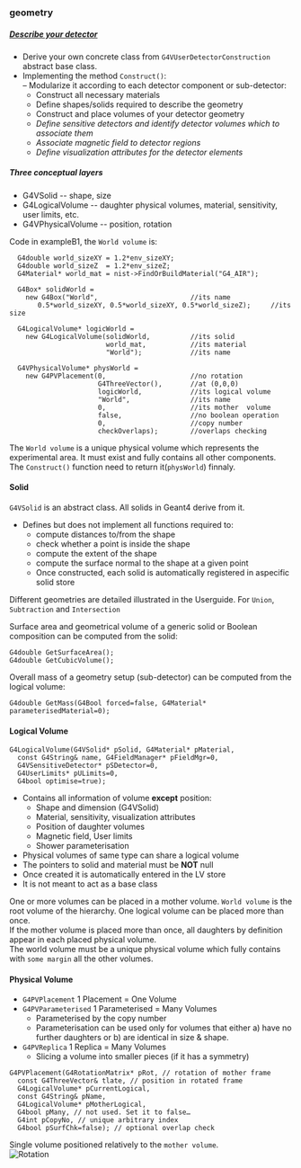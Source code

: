 ### geometry

##### [Describe your detector](https://indico.cern.ch/event/58317/contributions/2047444/attachments/992295/1411052/D1b-placements.pdf)  
+ Derive your own concrete class from `G4VUserDetectorConstruction` abstract base class.  
+ Implementing the method `Construct()`:  
  – Modularize it according to each detector component or sub-detector:  
    + Construct all necessary materials  
    + Define shapes/solids required to describe the geometry  
    + Construct and place volumes of your detector geometry  
    - *Define sensitive detectors and identify detector volumes which to associate them*  
    - *Associate magnetic field to detector regions*  
    - *Define visualization attributes for the detector elements*  


##### Three conceptual layers
  + G4VSolid -- shape, size  
  + G4LogicalVolume -- daughter physical volumes, material, sensitivity, user limits, etc.  
  + G4VPhysicalVolume -- position, rotation

Code in exampleB1, the `World volume` is:
```
  G4double world_sizeXY = 1.2*env_sizeXY;
  G4double world_sizeZ  = 1.2*env_sizeZ;
  G4Material* world_mat = nist->FindOrBuildMaterial("G4_AIR");

  G4Box* solidWorld =
    new G4Box("World",                       //its name
       0.5*world_sizeXY, 0.5*world_sizeXY, 0.5*world_sizeZ);     //its size

  G4LogicalVolume* logicWorld =
    new G4LogicalVolume(solidWorld,          //its solid
                        world_mat,           //its material
                        "World");            //its name

  G4VPhysicalVolume* physWorld =
    new G4PVPlacement(0,                     //no rotation
                      G4ThreeVector(),       //at (0,0,0)
                      logicWorld,            //its logical volume
                      "World",               //its name
                      0,                     //its mother  volume
                      false,                 //no boolean operation
                      0,                     //copy number
                      checkOverlaps);        //overlaps checking
```
The `World volume` is a unique physical volume which represents the experimental area. It must exist
and fully contains all other components. The `Construct()` function need to return it(`physWorld`) finnaly.

#### Solid
`G4VSolid` is an abstract class. All solids in Geant4 derive from it.
- Defines but does not implement all functions required to:
  + compute distances to/from the shape
  + check whether a point is inside the shape
  + compute the extent of the shape
  + compute the surface normal to the shape at a given point
  + Once constructed, each solid is automatically registered in aspecific solid store

Different geometries are detailed illustrated in the Userguide.
For `Union`, `Subtraction` and `Intersection`


Surface area and geometrical volume of a generic solid or Boolean composition can be computed from the solid:
```
G4double GetSurfaceArea();
G4double GetCubicVolume();
```
Overall mass of a geometry setup (sub-detector) can be computed from the logical volume:

`G4double GetMass(G4Bool forced=false, G4Material* parameterisedMaterial=0);`

#### Logical Volume
```
G4LogicalVolume(G4VSolid* pSolid, G4Material* pMaterial,
  const G4String& name, G4FieldManager* pFieldMgr=0,
  G4VSensitiveDetector* pSDetector=0,
  G4UserLimits* pULimits=0,
  G4bool optimise=true);
```
+ Contains all information of volume **except** position:
  + Shape and dimension (G4VSolid)
  + Material, sensitivity, visualization attributes
  + Position of daughter volumes
  + Magnetic field, User limits
  + Shower parameterisation
+ Physical volumes of same type can share a logical volume
+ The pointers to solid and material must be **NOT** null
+ Once created it is automatically entered in the LV store
+ It is not meant to act as a base class

One or more volumes can be placed in a mother volume. `World volume` is the root volume of the hierarchy. One logical volume can be placed more than once.  
If the mother volume is placed more than once, all daughters by definition appear in each placed physical volume.  
The world volume must be a unique physical volume which fully contains with `some margin` all the other volumes.  

#### Physical Volume

- `G4PVPlacement` 1 Placement = One Volume
- `G4PVParameterised` 1 Parameterised = Many Volumes
  - Parameterised by the copy number
  - Parameterisation can be used only for volumes that either a) have no further daughters or b) are identical in size & shape.
- `G4PVReplica` 1 Replica = Many Volumes
  - Slicing a volume into smaller pieces (if it has a symmetry)

```
G4PVPlacement(G4RotationMatrix* pRot, // rotation of mother frame
  const G4ThreeVector& tlate, // position in rotated frame
  G4LogicalVolume* pCurrentLogical,
  const G4String& pName,
  G4LogicalVolume* pMotherLogical,
  G4bool pMany, // not used. Set it to false…
  G4int pCopyNo, // unique arbitrary index
  G4bool pSurfChk=false); // optional overlap check
```
Single volume positioned relatively to the `mother volume`.  
![Rotation](test.png)

